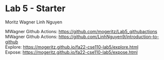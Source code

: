 # Lab 5 - Starter
Moritz Wagner
Linh Nguyen

MWagner Github Actions: https://github.com/mogeritz/Lab5_githubactions <br>
MWagner Github Actions: https://github.com/LinhNguyen9/introduction-to-github <br>
Explore: https://mogeritz.github.io/fa22-cse110-lab5/explore.html <br>
Expose: https://mogeritz.github.io/fa22-cse110-lab5/expose.html <br>
